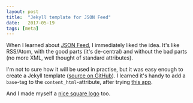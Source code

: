 ```yaml
---
layout: post
title:  "Jekyll template for JSON Feed"
date:   2017-05-19
tags: [meta]
---
```


When I learned about [JSON Feed][jsonfeed], I immediately liked the idea. It's like RSS/Atom, with the good parts (it's de-central) and without the bad parts (no more XML, well thought of standard attributes).

I'm not to sure how it will be used in practise, but it was easy enough to create a Jekyll template ([source on GitHub][feedtemplate]). I learned it's handy to add a `base`-tag to the `content_html`-attribute, after trying [this app][feedviewer]. 

And I made myself a [nice square logo][feedviewer_blog] too.


[jsonfeed]: https://jsonfeed.org/2017/05/17/announcing_json_feed
[feedtemplate]: https://github.com/doekman/doekman.github.io/blob/master/feed.json "Source code on GitHub"
[doekfeed]: http://blog.zanstra.com/feed.json
[feedviewer]: http://json-feed-viewer.herokuapp.com
[feedviewer_blog]: http://json-feed-viewer.herokuapp.com/?feed_url=http%3A%2F%2Fblog.zanstra.com%2Ffeed.json